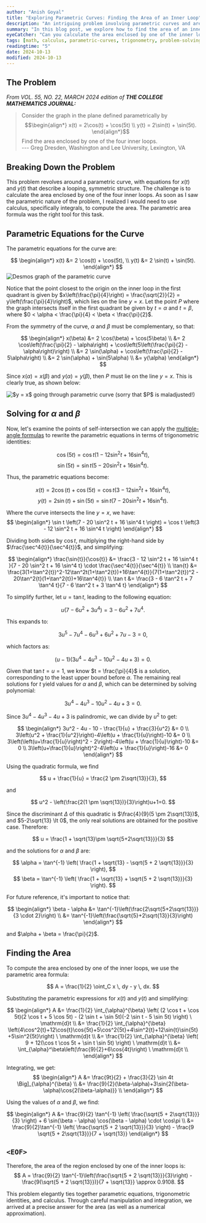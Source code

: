 ```yaml
---
author: "Anish Goyal"
title: "Exploring Parametric Curves: Finding the Area of an Inner Loop"
description: "An intriguing problem involving parametric curves and area computation leads to the discovery of the area enclosed by one of the inner loops of a graph."
summary: "In this blog post, we explore how to find the area of an inner loop in a parametric curve defined by trigonometric functions, using calculus techniques such as integrals and symmetry."
eyeCatcher: "Can you calculate the area enclosed by one of the inner loops formed by the curve $x(t) = 2 \\cos(t) + \\cos(5t)$ and $y(t) = 2 \\sin(t) + \\sin(5t)$?"
tags: [math, calculus, parametric-curves, trigonometry, problem-solving]
readingtime: "5"
date: 2024-10-13
modified: 2024-10-13
---
```


## The Problem
*From VOL. 55, NO. 22, MARCH 2024 edition of **THE COLLEGE MATHEMATICS JOURNAL:***
> Consider the graph in the plane defined parametrically by 
$$\begin{align*}
x(t) = 2\cos(t) + \cos(5t) \\
y(t) = 2\sin(t) + \sin(5t).
\end{align*}$$ 
Find the area enclosed by one of the four inner loops.<br>
>    --- Greg Dresden, Washington and Lee University, Lexington, VA

## Breaking Down the Problem

This problem revolves around a parametric curve, with equations for $x(t)$ and $y(t)$ that describe a looping, symmetric structure. The challenge is to calculate the area enclosed by one of the four inner loops. As soon as I saw the parametric nature of the problem, I realized I would need to use calculus, specifically integrals, to compute the area. The parametric area formula was the right tool for this task.

## Parametric Equations for the Curve

The parametric equations for the curve are:

$$
\begin{align*}
x(t) &= 2 \cos(t) + \cos(5t), \\
y(t) &= 2 \sin(t) + \sin(5t).
\end{align*}
$$
![](/images/parametric-curves.png "Desmos graph of the parametric curve")

Notice that the point closest to the origin on the inner loop in the first quadrant is given by $x\left(\frac{\pi}{4}\right) = \frac{\sqrt{2}}{2} = y\left(\frac{\pi}{4}\right)$, which lies on the line $y = x$. Let the point $P$ where the graph intersects itself in the first quadrant be given by $t = \alpha$ and $t = \beta$, where $0 < \alpha < \frac{\pi}{4} < \beta < \frac{\pi}{2}$. 

From the symmetry of the curve, $\alpha$ and $\beta$ must be complementary, so that:

$$
\begin{align*}
x(\beta) &= 2 \cos(\beta) + \cos(5\beta) \\
&= 2 \cos\left(\frac{\pi}{2} - \alpha\right) + \cos\left(5\left(\frac{\pi}{2} - \alpha\right)\right) \\
&= 2 \sin(\alpha) + \cos\left(\frac{\pi}{2} - 5\alpha\right) \\
&= 2 \sin(\alpha) + \sin(5\alpha) \\
&= y(\alpha)
\end{align*}
$$

Since $x(\alpha) = x(\beta)$ and $y(\alpha) = y(\beta)$, then $P$ must lie on the line $y = x$. This is clearly true, as shown below: 

![](/images/yx%20parametric.png "$y = x$ going through parametric curve (sorry that $P$ is maladjusted!)")


## Solving for $\alpha$ and $\beta$

Now, let's examine the points of self-intersection we can apply the [multiple-angle formulas](https://www.geeksforgeeks.org/multiple-angle-formulas/) to rewrite the parametric equations in terms of trigonometric identities:

$$
\cos(5t) = \cos t \left(1 - 12 \sin^2 t + 16 \sin^4 t \right),
$$
$$
\sin(5t) = \sin t \left(5 - 20 \sin^2 t + 16 \sin^4 t \right).
$$

Thus, the parametric equations become:

$$
x(t) = 2 \cos(t) + \cos(5t) = \cos t \left(3 - 12 \sin^2 t + 16 \sin^4 t \right),
$$
$$
y(t) = 2 \sin(t) + \sin(5t) = \sin t \left(7 - 20 \sin^2 t + 16 \sin^4 t \right).
$$

Where the curve intersects the line $y = x$, we have:
$$
\begin{align*}
\sin t \left(7 - 20 \sin^2 t + 16 \sin^4 t \right) = \cos t \left(3 - 12 \sin^2 t + 16 \sin^4 t \right)
\end{align*}
$$

Dividing both sides by $\cos t$, multiplying the right-hand side by $\frac{\sec^4{t}}{\sec^4{t}}$, and simplifying:

$$
\begin{align*}
\frac{\sin{t}}{\cos{t}} &= \frac{3 - 12 \sin^2 t + 16 \sin^4 t }{7 - 20 \sin^2 t + 16 \sin^4 t} \cdot \frac{\sec^4{t}}{\sec^4{t}} \\
\tan{t} &= \frac{3(1+\tan^2{t})^2-12\tan^2t(1+\tan^2{t})+16\tan^4{t}}{7(1+\tan^2{t})^2 - 20\tan^2{t}(1+\tan^2{t})+16\tan^4{t}} \\
\tan t &= \frac{3 - 6 \tan^2 t + 7 \tan^4 t}{7 - 6 \tan^2 t + 3 \tan^4 t}
\end{align*}
$$

To simplify further, let $u = \tan t$, leading to the following equation:

$$
u \left(7 - 6u^2 + 3u^4 \right) = 3 - 6u^2 + 7u^4.
$$

This expands to:

$$
3u^5 - 7u^4 - 6u^3 + 6u^2 + 7u - 3 = 0,
$$

which factors as:

$$
(u - 1) \left(3u^4 - 4u^3 - 10u^2 - 4u + 3 \right) = 0.
$$

Given that $\tan{t} = u = 1$, we know $t = \frac{\pi}{4}$ is a solution, corresponding to the least upper bound before $\alpha$. The remaining real solutions for $t$ yield values for $\alpha$ and $\beta$, which can be determined by solving polynomial:

$$
3u^4 - 4u^3 - 10u^2 - 4u + 3 = 0.
$$

Since $3u^4 - 4u^3 - 4u + 3$ is palindromic, we can divide by $u^2$ to get:

$$
\begin{align*}
3u^2 - 4u - 10 - \frac{1}{u} + \frac{3}{u^2} &= 0 \\
3\left(u^2 + \frac{1}{u^2}\right)-4\left(u + \frac{1}{u}\right)-10 &= 0 \\
3\left(\left(u+\frac{1}{u}\right)^2 - 2\right)-4\left(u + \frac{1}{u}\right)-10 &= 0 \\
3\left(u+\frac{1}{u}\right)^2-4\left(u + \frac{1}{u}\right)-16 &= 0
\end{align*}
$$

Using the quadratic formula, we find

$$
u + \frac{1}{u} = \frac{2 \pm 2\sqrt{13}}{3},
$$

and

$$
u^2 - \left(\frac{2(1 \pm \sqrt{13})}{3}\right)u+1=0.
$$

Since the discriminant $\Delta$ of this quadratic is $\frac{4}{9}(5 \pm 2\sqrt{13})$, and $5-2\sqrt{13} \lt 0$, the only real solutions are obtained for the positive case. Therefore:

$$
u = \frac{1 + \sqrt{13}\pm \sqrt{5+2\sqrt{13}}}{3}
$$

and the solutions for $\alpha$ and $\beta$ are:

$$
\alpha = \tan^{-1} \left( \frac{1 + \sqrt{13} - \sqrt{5 + 2 \sqrt{13}}}{3} \right),
$$
$$
\beta = \tan^{-1} \left( \frac{1 + \sqrt{13} + \sqrt{5 + 2 \sqrt{13}}}{3} \right).
$$

For future reference, it's important to notice that:

$$
\begin{align*}
\beta - \alpha &= \tan^{-1}\left(\frac{2\sqrt{5+2\sqrt{13}}}{3 \cdot 2}\right) \\
&= \tan^{-1}\left(\frac{\sqrt{5}+2\sqrt{13}}{3}\right)
\end{align*}
$$

and $\alpha + \beta = \frac{\pi}{2}$.

## Finding the Area

To compute the area enclosed by one of the inner loops, we use the parametric area formula:

$$
A = \frac{1}{2} \oint_C x \, dy - y \, dx.
$$

Substituting the parametric expressions for $x(t)$ and $y(t)$ and simplifying:

$$
\begin{align*}
A &= \frac{1}{2} \int_{\alpha}^{\beta} \left( (2 \cos t + \cos 5t)(2 \cos t + 5 \cos 5t) - (2 \sin t + \sin 5t)(-2 \sin t - 5 \sin 5t) \right) \ \mathrm{d}t \\
&= \frac{1}{2} \int_{\alpha}^{\beta} \left(4\cos^2{t}+12\cos{t}\cos{5t}+5\cos^2{5t}+4\sin^2{t}+12\sin{t}\sin{5t}+5\sin^2{5t}\right) \ \mathrm{d}t \\
 &= \frac{1}{2} \int_{\alpha}^{\beta} \left( 9 + 12(\cos t \cos 5t + \sin t \sin 5t) \right) \ \mathrm{d}t \\
 &= \int_{\alpha}^\beta\left(\frac{9}{2}+6\cos{4t}\right) \ \mathrm{d}t \\
\end{align*}
$$

Integrating, we get:
$$
\begin{align*}
A &= \frac{9t}{2} + \frac{3}{2} \sin 4t \Big]_{\alpha}^{\beta} \\
&= \frac{9}{2}(\beta-\alpha)+3\sin{2(\beta-\alpha)\cos{2(\beta-\alpha)}} \\
\end{align*}
$$

Using the values of $\alpha$ and $\beta$, we find:

$$
\begin{align*}
A &= \frac{9}{2} \tan^{-1} \left( \frac{\sqrt{5 + 2\sqrt{13}}}{3} \right) + 6 \sin(\beta - \alpha) \cos(\beta - \alpha) \cdot \cos\pi \\
&= \frac{9}{2}\tan^{-1} \left( \frac{\sqrt{5 + 2 \sqrt{13}}}{3} \right) - \frac{9 \sqrt{5 + 2\sqrt{13}}}{7 + \sqrt{13}}
\end{align*}
$$

## `<EOF>`
Therefore, the area of the region enclosed by one of the inner loops is:
$$
A = \frac{9}{2} \tan^{-1}\left(\frac{\sqrt{5 + 2 \sqrt{13}}}{3}\right) - \frac{9(\sqrt{5 + 2 \sqrt{13}})}{7 + \sqrt{13}} \approx 0.9108.
$$

This problem elegantly ties together parametric equations, trigonometric identities, and calculus. Through careful manipulation and integration, we arrived at a precise answer for the area (as well as a numerical approximation).